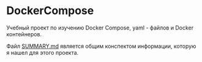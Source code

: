 # DockerCompose
Учебный проект по изучению Docker Compose, yaml - файлов и Docker контейнеров.


Файл [SUMMARY.md](https://github.com/sevod/DockerCompose/blob/main/SUMMARY.md) является общим конспектом информации, которую я нашел для этого проекта.


